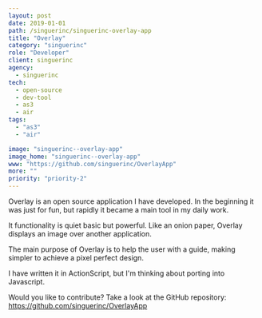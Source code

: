 ```yaml
---
layout: post
date: 2019-01-01
path: /singuerinc/singuerinc-overlay-app
title: "Overlay"
category: "singuerinc"
role: "Developer"
client: singuerinc
agency:
  - singuerinc
tech:
  - open-source
  - dev-tool
  - as3
  - air
tags:
  - "as3"
  - "air"

image: "singuerinc--overlay-app"
image_home: "singuerinc--overlay-app"
www: "https://github.com/singuerinc/OverlayApp"
more: ""
priority: "priority-2"
---
```


Overlay is an open source application I have developed. In the beginning it was just for fun, but rapidly it became a main tool in my daily work.

It functionality is quiet basic but powerful. Like an onion paper, Overlay displays an image over another application.

The main purpose of Overlay is to help the user with a guide, making simpler to achieve a pixel perfect design.

I have written it in ActionScript, but I'm thinking about porting into Javascript.

Would you like to contribute? Take a look at the GitHub repository:
<a href="https://github.com/singuerinc/OverlayApp" target="_blank" rel="noopener">https://github.com/singuerinc/OverlayApp</a>
